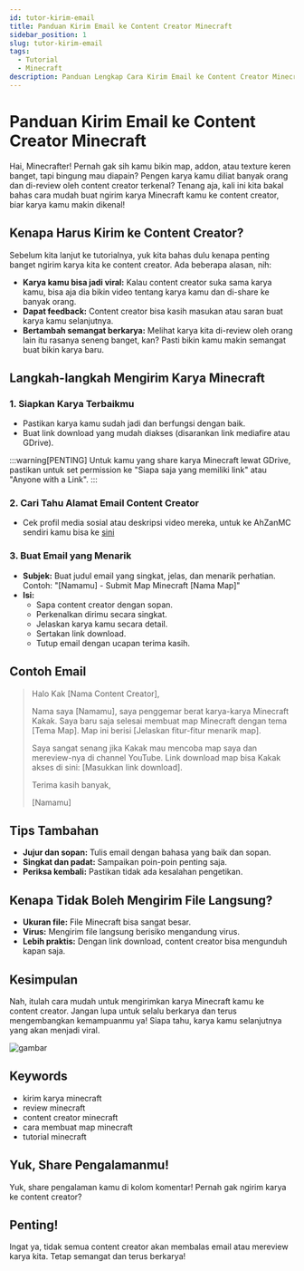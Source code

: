 ```yaml
---
id: tutor-kirim-email
title: Panduan Kirim Email ke Content Creator Minecraft
sidebar_position: 1
slug: tutor-kirim-email
tags:
  - Tutorial
  - Minecraft
description: Panduan Lengkap Cara Kirim Email ke Content Creator Minecraft dengan Baik dan Benar.
---
```


# Panduan Kirim Email ke Content Creator Minecraft

Hai, Minecrafter! Pernah gak sih kamu bikin map, addon, atau texture keren banget, tapi bingung mau diapain? Pengen karya kamu diliat banyak orang dan di-review oleh content creator terkenal? Tenang aja, kali ini kita bakal bahas cara mudah buat ngirim karya Minecraft kamu ke content creator, biar karya kamu makin dikenal!

## Kenapa Harus Kirim ke Content Creator?

Sebelum kita lanjut ke tutorialnya, yuk kita bahas dulu kenapa penting banget ngirim karya kita ke content creator. Ada beberapa alasan, nih:

* **Karya kamu bisa jadi viral:** Kalau content creator suka sama karya kamu, bisa aja dia bikin video tentang karya kamu dan di-share ke banyak orang.
* **Dapat feedback:** Content creator bisa kasih masukan atau saran buat karya kamu selanjutnya.
* **Bertambah semangat berkarya:** Melihat karya kita di-review oleh orang lain itu rasanya seneng banget, kan? Pasti bikin kamu makin semangat buat bikin karya baru.

## Langkah-langkah Mengirim Karya Minecraft

### 1. Siapkan Karya Terbaikmu

   * Pastikan karya kamu sudah jadi dan berfungsi dengan baik.
   * Buat link download yang mudah diakses (disarankan link mediafire atau GDrive).

:::warning[PENTING]
Untuk kamu yang share karya Minecraft lewat GDrive, pastikan untuk set permission ke "Siapa saja yang memiliki link" atau "Anyone with a Link".
:::

### 2. Cari Tahu Alamat Email Content Creator

   * Cek profil media sosial atau deskripsi video mereka, untuk ke AhZanMC sendiri kamu bisa ke [sini](https://ahzanmc.my.id/contact)

### 3. Buat Email yang Menarik

   * **Subjek:** Buat judul email yang singkat, jelas, dan menarik perhatian. Contoh: "[Namamu] - Submit Map Minecraft [Nama Map]"
   * **Isi:**
     * Sapa content creator dengan sopan.
     * Perkenalkan dirimu secara singkat.
     * Jelaskan karya kamu secara detail.
     * Sertakan link download.
     * Tutup email dengan ucapan terima kasih.

## Contoh Email

> Halo Kak [Nama Content Creator],
>
> Nama saya [Namamu], saya penggemar berat karya-karya Minecraft Kakak. Saya baru saja selesai membuat map Minecraft dengan tema [Tema Map]. Map ini berisi [Jelaskan fitur-fitur menarik map].
>
> Saya sangat senang jika Kakak mau mencoba map saya dan mereview-nya di channel YouTube. Link download map bisa Kakak akses di sini: [Masukkan link download].
>
> Terima kasih banyak,
>
> [Namamu]

## Tips Tambahan

* **Jujur dan sopan:** Tulis email dengan bahasa yang baik dan sopan.
* **Singkat dan padat:** Sampaikan poin-poin penting saja.
* **Periksa kembali:** Pastikan tidak ada kesalahan pengetikan.

## Kenapa Tidak Boleh Mengirim File Langsung?

* **Ukuran file:** File Minecraft bisa sangat besar.
* **Virus:** Mengirim file langsung berisiko mengandung virus.
* **Lebih praktis:** Dengan link download, content creator bisa mengunduh kapan saja.

## Kesimpulan

Nah, itulah cara mudah untuk mengirimkan karya Minecraft kamu ke content creator. Jangan lupa untuk selalu berkarya dan terus mengembangkan kemampuanmu ya! Siapa tahu, karya kamu selanjutnya yang akan menjadi viral.

![gambar](https://ahzanmc.my.id/assets/images/mabar.webp)

## Keywords

* kirim karya minecraft
* review minecraft
* content creator minecraft
* cara membuat map minecraft
* tutorial minecraft

## Yuk, Share Pengalamanmu!

Yuk, share pengalaman kamu di kolom komentar! Pernah gak ngirim karya ke content creator?

## Penting!

Ingat ya, tidak semua content creator akan membalas email atau mereview karya kita. Tetap semangat dan terus berkarya!
